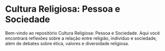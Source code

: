 # Cultura Religiosa: Pessoa e Sociedade
Bem-vindo ao repositório Cultura Religiosa: Pessoa e Sociedade. Aqui você encontrará reflexões sobre a relação entre religião, indivíduo e sociedade, além de debates sobre ética, valores e diversidade religiosa.
